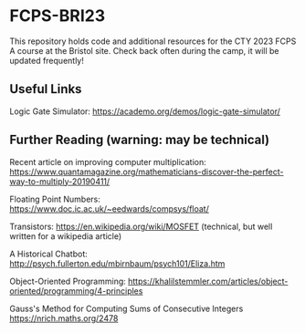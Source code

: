 # FCPS-BRI23

This repository holds code and additional resources for the CTY 2023 FCPS A course at the Bristol site. Check back often during the camp, it will be updated frequently!

## Useful Links
Logic Gate Simulator: https://academo.org/demos/logic-gate-simulator/

## Further Reading (warning: may be technical)
Recent article on improving computer multiplication:
https://www.quantamagazine.org/mathematicians-discover-the-perfect-way-to-multiply-20190411/

Floating Point Numbers:
https://www.doc.ic.ac.uk/~eedwards/compsys/float/

Transistors:
https://en.wikipedia.org/wiki/MOSFET (technical, but well written for a wikipedia article)

A Historical Chatbot:
http://psych.fullerton.edu/mbirnbaum/psych101/Eliza.htm

Object-Oriented Programming:
https://khalilstemmler.com/articles/object-oriented/programming/4-principles

Gauss's Method for Computing Sums of Consecutive Integers
https://nrich.maths.org/2478
